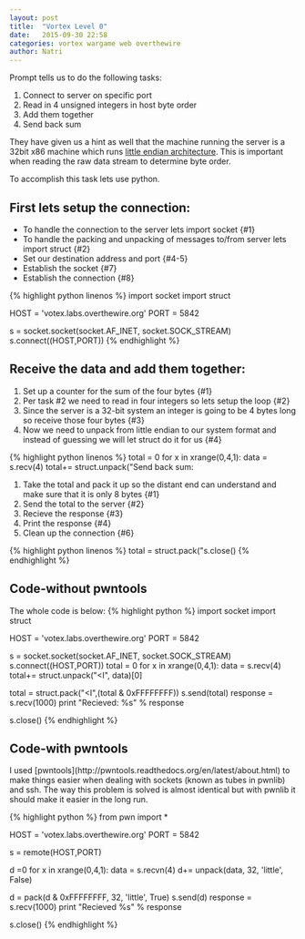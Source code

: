 ```yaml
---
layout: post
title:  "Vortex Level 0"
date:   2015-09-30 22:58
categories: vortex wargame web overthewire
author: Natri
---
```


Prompt tells us to do the following tasks:
<ol>
<li>Connect to server on specific port</li>
<li>Read in 4 unsigned integers in host byte order</li>
<li>Add them together</li>
<li>Send back sum</li>
</ol>

They have given us a hint as well that the machine running the server is a 32bit x86 machine which runs [little endian architecture](https://en.wikipedia.org/wiki/Endianness).  This is important when reading the raw data stream to determine byte order.
<!--break-->

To accomplish this task lets use python.  

<h2>First lets setup the connection:</h2>
<ul>
<li>To handle the connection to the server lets import socket {#1}</li>
<li>To handle the packing and unpacking of messages to/from server lets import struct {#2}</li>
<li>Set our destination address and port {#4-5}</li>
<li>Establish the socket {#7}</li>
<li>Establish the connection {#8}</li>
</ul>
{% highlight python linenos %}
import socket
import struct

HOST = 'votex.labs.overthewire.org'
PORT = 5842

s = socket.socket(socket.AF_INET, socket.SOCK_STREAM)
s.connect((HOST,PORT))
{% endhighlight %}

<h2>Receive the data and add them together:</h2>
<ol>
<li>Set up a counter for the sum of the four bytes {#1}</li>
<li>Per task #2 we need to read in four integers so lets setup the loop {#2}</li>
<li>Since the server is a 32-bit system an integer is going to be 4 bytes long so receive those four bytes {#3}</li>
<li>Now we need to unpack from little endian to our system format and instead of guessing we will let struct do it for us {#4}</li>
</ol>
{% highlight python linenos %}
total = 0
for x in xrange(0,4,1):
	data = s.recv(4)
	total+= struct.unpack("<I", data)[0]
{% endhighlight %}

<h2>Send back sum:</h2>
<ol>
<li>Take the total and pack it up so the distant end can understand and make sure that it is only 8 bytes {#1}</li>
<li>Send the total to the server {#2}</li>
<li>Recieve the response {#3}</li>
<li>Print the response {#4}</li>
<li>Clean up the connection {#6}</li>
</ol>
{% highlight python linenos %}
total = struct.pack("<I",(total & 0xFFFFFFFF))
s.send(total)
response = s.recv(1000)
print "Recieved: %s" % response

s.close()
{% endhighlight %}


<h2>Code-without pwntools</h2>
The whole code is below:
{% highlight python %}
import socket
import struct

HOST = 'votex.labs.overthewire.org'
PORT = 5842

s = socket.socket(socket.AF_INET, socket.SOCK_STREAM)
s.connect((HOST,PORT))
total = 0
for x in xrange(0,4,1):
	data = s.recv(4)
	total+= struct.unpack("<I", data)[0]

total = struct.pack("<I",(total & 0xFFFFFFFF))
s.send(total)
response = s.recv(1000)
print "Recieved: %s" % response

s.close()
{% endhighlight %}

<h2>Code-with pwntools</h2>
I used [pwntools](http://pwntools.readthedocs.org/en/latest/about.html) to make things easier when dealing with sockets (known as tubes in pwnlib) and ssh.  The way this problem is solved is almost identical but with pwnlib it should make it easier in the long run.

{% highlight python %}
from pwn import *

HOST = 'votex.labs.overthewire.org'
PORT = 5842

s = remote(HOST,PORT)

d =0
for x in xrange(0,4,1):
    data = s.recvn(4)
    d+= unpack(data, 32, 'little', False)

d = pack(d & 0xFFFFFFFF, 32, 'little', True)
s.send(d)
response = s.recv(1000)
print "Recieved %s" % response


s.close()
{% endhighlight %}
